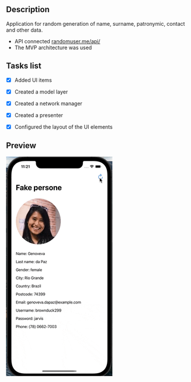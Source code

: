 ## Description
Application for random generation of name, surname, patronymic, contact and other data. 
- API connected [randomuser.me/api/](https://randomuser.me/api/)
- The MVP architecture was used

## Tasks list
- [X] Added UI items
- [X] Created a model layer
- [X] Created a network manager
- [X] Created a presenter
- [X] Configured the layout of the UI elements


## Preview
![Alt-текст](https://github.com/mnazirov/UserGenerator/blob/0e54cf94bd495db89c2d9f3f6790555ae04b2519/Resources/Preview.gif "Орк")

